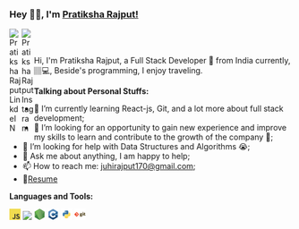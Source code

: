 ### Hey 👋🏽, I'm [Pratiksha Rajput!](https://github.com/juhi0710) 

<a href="https://www.linkedin.com/in/pratiksha-rajput-40b5371bb/">
  <img align="left" alt="Pratiksha Rajput LinkdeIN" width="22px" src="https://cdn.jsdelivr.net/npm/simple-icons@v3/icons/linkedin.svg" />
</a>
<a href="https://www.instagram.com/juhirajput07/">
  <img align="left" alt="PratikshaRajput Instagram" width="22px" src="https://cdn.jsdelivr.net/npm/simple-icons@v3/icons/instagram.svg" />
</a>
<br />
<br />

Hi, I'm Pratiksha Rajput, a Full Stack Developer 🚀 from India currently,🏽‍💻, Beside's programming, I enjoy traveling.
  
**Talking about Personal Stuffs:**

- 🌱 I’m currently learning React-js, Git, and a lot more about full stack development; 
- 👯 I’m looking for an opportunity to gain new experience and improve my skills to learn and contribute to the growth of the company 🤝;
- 🤔 I’m looking for help with Data Structures and Algorithms 😭;
- 💬 Ask me about anything, I am happy to help;
- 📫 How to reach me: juhirajput170@gmail.com;
- 📝[Resume](file:///C:/Users/FJ/Downloads/my_resume%20(2)%20(2).pdf)

**Languages and Tools:**  

<code><img height="20" src="https://raw.githubusercontent.com/github/explore/80688e429a7d4ef2fca1e82350fe8e3517d3494d/topics/javascript/javascript.png"></code>
<code><img height="20" src="https://upload.wikimedia.org/wikipedia/commons/thumb/1/10/CSS3_and_HTML5_logos_and_wordmarks.svg/791px-CSS3_and_HTML5_logos_and_wordmarks.svg.png"></code>
<code><img height="20" src="https://raw.githubusercontent.com/github/explore/80688e429a7d4ef2fca1e82350fe8e3517d3494d/topics/nodejs/nodejs.png"></code>
<code><img height="20" src="https://raw.githubusercontent.com/github/explore/80688e429a7d4ef2fca1e82350fe8e3517d3494d/topics/cpp/cpp.png"></code>
<code><img height="20" src="https://raw.githubusercontent.com/github/explore/80688e429a7d4ef2fca1e82350fe8e3517d3494d/topics/python/python.png"></code>
<code><img height="20" src="https://raw.githubusercontent.com/github/explore/80688e429a7d4ef2fca1e82350fe8e3517d3494d/topics/git/git.png"></code>



